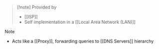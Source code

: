 >[!note] Provided by
>- [[ISP]]
>- Self implementation in a [[Local Area Network (LAN)]]

>[!note] 
>- Acts like a [[Proxy]], forwarding queries to [[DNS Servers]] hierarchy